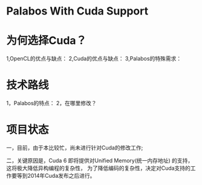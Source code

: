 Palabos With Cuda Support
=======
为何选择Cuda？
====
1,OpenCL的优点与缺点：
2,Cuda的优点与缺点：
3,Palabos的特殊需求：

技术路线
====
1，Palabos的特点：
2，在哪里修改？

项目状态
====
一，目前，由于本比较忙，尚未进行针对Cuda的修改工作;

二，关键原因是，Cuda 6 即将提供对Unified Memory(统一内存地址) 的支持，这将极大降低异构编程的复杂性，
为了降低编码的复杂性，决定对Cuda支持的工作要等到2014年Cuda发布之后进行。
